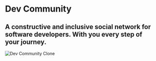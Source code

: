 # Dev Community

## A constructive and inclusive social network for software developers. With you every step of your journey.

![Dev Community Clone](https://user-images.githubusercontent.com/62913154/194856683-3913e73b-9615-4173-9d77-3c41b2a2206a.png)
